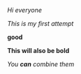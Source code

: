 *Hi everyone*

_This is my first attempt_

**good**

__This will also be bold__

_You **can** combine them_

